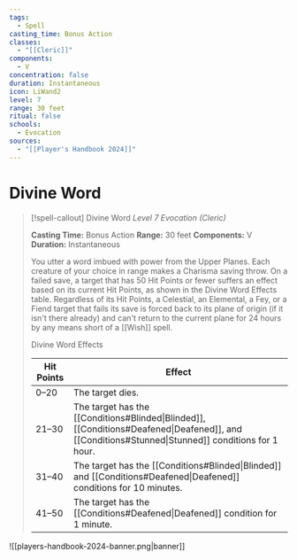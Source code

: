 ```yaml
---
tags:
  - Spell
casting_time: Bonus Action
classes:
  - "[[Cleric]]"
components:
  - V
concentration: false
duration: Instantaneous
icon: LiWand2
level: 7
range: 30 feet
ritual: false
schools:
  - Evocation
sources:
  - "[[Player's Handbook 2024]]"
---
```


# Divine Word

>[!spell-callout] Divine Word
>_Level 7 Evocation (Cleric)_
>
>**Casting Time:** Bonus Action
>**Range:** 30 feet
>**Components:** V
>**Duration:** Instantaneous
>
>You utter a word imbued with power from the Upper Planes. Each creature of your choice in range makes a Charisma saving throw. On a failed save, a target that has 50 Hit Points or fewer suffers an effect based on its current Hit Points, as shown in the Divine Word Effects table. Regardless of its Hit Points, a Celestial, an Elemental, a Fey, or a Fiend target that fails its save is forced back to its plane of origin (if it isn't there already) and can't return to the current plane for 24 hours by any means short of a [[Wish]] spell.
>
>Divine Word Effects
>
>|Hit Points|Effect|
>|---|---|
>|0–20|The target dies.|
>|21–30|The target has the [[Conditions#Blinded\|Blinded]], [[Conditions#Deafened\|Deafened]], and [[Conditions#Stunned\|Stunned]] conditions for 1 hour.|
>|31–40|The target has the [[Conditions#Blinded\|Blinded]] and [[Conditions#Deafened\|Deafened]] conditions for 10 minutes.|
>|41–50|The target has the [[Conditions#Deafened\|Deafened]] condition for 1 minute.|

![[players-handbook-2024-banner.png|banner]]
